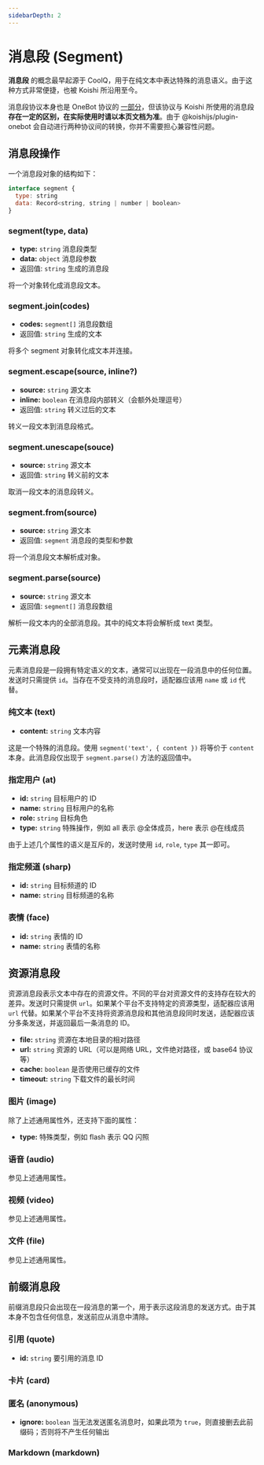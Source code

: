 ```yaml
---
sidebarDepth: 2
---
```


# 消息段 (Segment)

**消息段** 的概念最早起源于 CoolQ，用于在纯文本中表达特殊的消息语义。由于这种方式非常便捷，也被 Koishi 所沿用至今。

消息段协议本身也是 OneBot 协议的 [一部分](https://github.com/howmanybots/onebot/blob/master/v11/specs/message/segment.md)，但该协议与 Koishi 所使用的消息段**存在一定的区别，在实际使用时请以本页文档为准**。由于 @koishijs/plugin-onebot 会自动进行两种协议间的转换，你并不需要担心兼容性问题。

## 消息段操作

一个消息段对象的结构如下：

```js
interface segment {
  type: string
  data: Record<string, string | number | boolean>
}
```

### segment(type, data)

- **type:** `string` 消息段类型
- **data:** `object` 消息段参数
- 返回值: `string` 生成的消息段

将一个对象转化成消息段文本。

### segment.join(codes)

- **codes:** `segment[]` 消息段数组
- 返回值: `string` 生成的文本

将多个 segment 对象转化成文本并连接。

### segment.escape(source, inline?)

- **source:** `string` 源文本
- **inline:** `boolean` 在消息段内部转义（会额外处理逗号）
- 返回值: `string` 转义过后的文本

转义一段文本到消息段格式。

### segment.unescape(souce)

- **source:** `string` 源文本
- 返回值: `string` 转义前的文本

取消一段文本的消息段转义。

### segment.from(source)

- **source:** `string` 源文本
- 返回值: `segment` 消息段的类型和参数

将一个消息段文本解析成对象。

### segment.parse(source)

- **source:** `string` 源文本
- 返回值: `segment[]` 消息段数组

解析一段文本内的全部消息段。其中的纯文本将会解析成 text 类型。

## 元素消息段

元素消息段是一段拥有特定语义的文本，通常可以出现在一段消息中的任何位置。发送时只需提供 `id`。当存在不受支持的消息段时，适配器应该用 `name` 或 `id` 代替。

### 纯文本 (text)

- **content:** `string` 文本内容

这是一个特殊的消息段。使用 `segment('text', { content })` 将等价于 `content` 本身。此消息段仅出现于 `segment.parse()` 方法的返回值中。

### 指定用户 (at)

- **id:** `string` 目标用户的 ID
- **name:** `string` 目标用户的名称
- **role:** `string` 目标角色
- **type:** `string` 特殊操作，例如 all 表示 @全体成员，here 表示 @在线成员

由于上述几个属性的语义是互斥的，发送时使用 `id`, `role`, `type` 其一即可。

### 指定频道 (sharp)

- **id:** `string` 目标频道的 ID
- **name:** `string` 目标频道的名称

### 表情 (face)

- **id:** `string` 表情的 ID
- **name:** `string` 表情的名称

## 资源消息段

资源消息段表示文本中存在的资源文件。不同的平台对资源文件的支持存在较大的差异。发送时只需提供 `url`。如果某个平台不支持特定的资源类型，适配器应该用 `url` 代替。如果某个平台不支持将资源消息段和其他消息段同时发送，适配器应该分多条发送，并返回最后一条消息的 ID。

- **file:** `string` 资源在本地目录的相对路径
- **url:** `string` 资源的 URL（可以是网络 URL，文件绝对路径，或 base64 协议等）
- **cache:** `boolean` 是否使用已缓存的文件
- **timeout:** `string` 下载文件的最长时间

### 图片 (image)

除了上述通用属性外，还支持下面的属性：

- **type:** 特殊类型，例如 flash 表示 QQ 闪照

### 语音 (audio)

参见上述通用属性。

### 视频 (video)

参见上述通用属性。

### 文件 (file)

参见上述通用属性。

## 前缀消息段

前缀消息段只会出现在一段消息的第一个，用于表示这段消息的发送方式。由于其本身不包含任何信息，发送前应从消息中清除。

### 引用 (quote)

- **id:** `string` 要引用的消息 ID

### 卡片 (card)

### 匿名 (anonymous)

- **ignore:** `boolean` 当无法发送匿名消息时，如果此项为 `true`，则直接删去此前缀码；否则将不产生任何输出

### Markdown (markdown)

